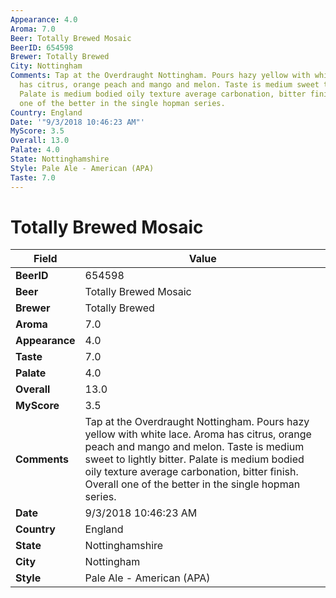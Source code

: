 ```yaml
---
Appearance: 4.0
Aroma: 7.0
Beer: Totally Brewed Mosaic
BeerID: 654598
Brewer: Totally Brewed
City: Nottingham
Comments: Tap at the Overdraught Nottingham. Pours hazy yellow with white lace. Aroma
  has citrus, orange peach and mango and melon. Taste is medium sweet to lightly bitter.
  Palate is medium bodied oily texture average carbonation, bitter finish. Overall
  one of the better in the single hopman series.
Country: England
Date: '"9/3/2018 10:46:23 AM"'
MyScore: 3.5
Overall: 13.0
Palate: 4.0
State: Nottinghamshire
Style: Pale Ale - American (APA)
Taste: 7.0
---
```


# Totally Brewed Mosaic

| Field         | Value |
|---------------|-------|
| **BeerID** | 654598 |
| **Beer** | Totally Brewed Mosaic |
| **Brewer** | Totally Brewed |
| **Aroma** | 7.0 |
| **Appearance** | 4.0 |
| **Taste** | 7.0 |
| **Palate** | 4.0 |
| **Overall** | 13.0 |
| **MyScore** | 3.5 |
| **Comments** | Tap at the Overdraught Nottingham. Pours hazy yellow with white lace. Aroma has citrus, orange peach and mango and melon. Taste is medium sweet to lightly bitter. Palate is medium bodied oily texture average carbonation, bitter finish. Overall one of the better in the single hopman series. |
| **Date** | 9/3/2018 10:46:23 AM |
| **Country** | England |
| **State** | Nottinghamshire |
| **City** | Nottingham |
| **Style** | Pale Ale - American (APA) |
